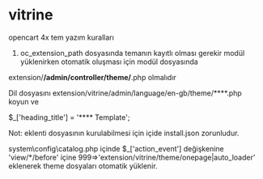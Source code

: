 # vitrine
opencart 4x tem yazım kuralları

1. oc_extension_path dosyasında temanın kayıtlı olması gerekir modül yüklenirken otomatik oluşması için modül dosyasında 

  extension/****/admin/controller/theme/****.php  olmalıdır
  
  Dil dosyasını extension/vitrine/admin/language/en-gb/theme/****.php koyun ve
  
  $_['heading_title'] = '**** Template'; 
  
  Not: eklenti dosyasının kurulabilmesi için içide install.json zorunludur.
  
system\config\catalog.php içinde $_['action_event']  değişkenine 'view/*/before' içine 999=>'extension/vitrine/theme/onepage|auto_loader' eklenerek theme dosyaları otomatik yüklenir.
